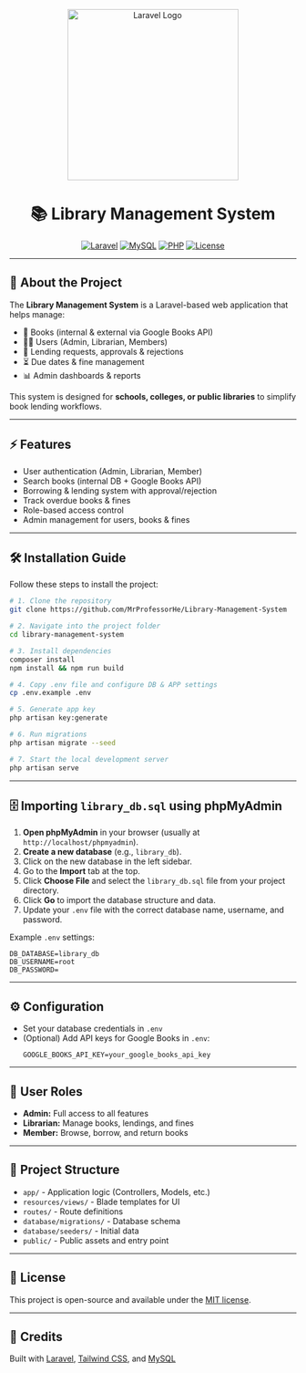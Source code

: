 <p align="center">
  <a href="https://laravel.com" target="_blank">
    <img src="https://raw.githubusercontent.com/laravel/art/master/logo-lockup/5%20SVG/2%20CMYK/1%20Full%20Color/laravel-logolockup-cmyk-red.svg" width="300" alt="Laravel Logo">
  </a>
</p>

<h1 align="center">📚 Library Management System</h1>

<p align="center">
  <a href="#"><img src="https://img.shields.io/badge/Laravel-11-red" alt="Laravel"></a>
  <a href="#"><img src="https://img.shields.io/badge/MySQL-Database-blue" alt="MySQL"></a>
  <a href="#"><img src="https://img.shields.io/badge/PHP-8.2-purple" alt="PHP"></a>
  <a href="#"><img src="https://img.shields.io/badge/license-MIT-green" alt="License"></a>
</p>

---

## 🚀 About the Project

The **Library Management System** is a Laravel-based web application that helps manage:

- 📖 Books (internal & external via Google Books API)
- 👩‍💻 Users (Admin, Librarian, Members)
- 🔄 Lending requests, approvals & rejections
- ⏳ Due dates & fine management
- 📊 Admin dashboards & reports

This system is designed for **schools, colleges, or public libraries** to simplify book lending workflows.

---

## ⚡ Features

- User authentication (Admin, Librarian, Member)
- Search books (internal DB + Google Books API)
- Borrowing & lending system with approval/rejection
- Track overdue books & fines
- Role-based access control
- Admin management for users, books & fines

---

## 🛠️ Installation Guide

Follow these steps to install the project:

```bash
# 1. Clone the repository
git clone https://github.com/MrProfessorHe/Library-Management-System

# 2. Navigate into the project folder
cd library-management-system

# 3. Install dependencies
composer install
npm install && npm run build

# 4. Copy .env file and configure DB & APP settings
cp .env.example .env

# 5. Generate app key
php artisan key:generate

# 6. Run migrations
php artisan migrate --seed

# 7. Start the local development server
php artisan serve
```

---

## 🗄️ Importing `library_db.sql` using phpMyAdmin

1. **Open phpMyAdmin** in your browser (usually at `http://localhost/phpmyadmin`).
2. **Create a new database** (e.g., `library_db`).
3. Click on the new database in the left sidebar.
4. Go to the **Import** tab at the top.
5. Click **Choose File** and select the `library_db.sql` file from your project directory.
6. Click **Go** to import the database structure and data.
7. Update your `.env` file with the correct database name, username, and password.

Example `.env` settings:
```
DB_DATABASE=library_db
DB_USERNAME=root
DB_PASSWORD=
```

---

## ⚙️ Configuration

- Set your database credentials in `.env`
- (Optional) Add API keys for Google Books in `.env`:
  ```
  GOOGLE_BOOKS_API_KEY=your_google_books_api_key
  ```

---

## 👤 User Roles

- **Admin:** Full access to all features
- **Librarian:** Manage books, lendings, and fines
- **Member:** Browse, borrow, and return books

---

## 📂 Project Structure

- `app/` - Application logic (Controllers, Models, etc.)
- `resources/views/` - Blade templates for UI
- `routes/` - Route definitions
- `database/migrations/` - Database schema
- `database/seeders/` - Initial data
- `public/` - Public assets and entry point

---

## 📄 License

This project is open-source and available under the [MIT license](LICENSE).

---

## 🙏 Credits

Built with [Laravel](https://laravel.com/), [Tailwind CSS](https://tailwindcss.com/), and [MySQL](https://www.mysql.com/)